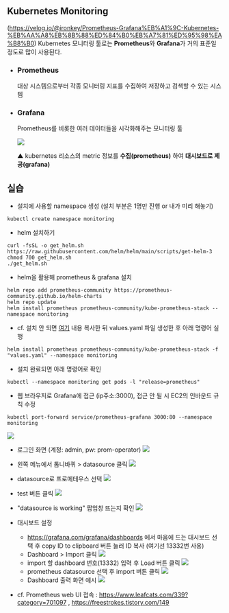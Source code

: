## Kubernetes Monitoring 
(https://velog.io/@ironkey/Prometheus-Grafana%EB%A1%9C-Kubernetes-%EB%AA%A8%EB%8B%88%ED%84%B0%EB%A7%81%ED%95%98%EA%B8%B0)
   Kubernetes 모니터링 툴로는 **Prometheus**와 **Grafana**가 거의 표준일 정도로 많이 사용된다.


- ### **Prometheus**
   대상 시스템으로부터 각종 모니터링 지표를 수집하여 저장하고 검색할 수 있는 시스템

- ### **Grafana**
   Prometheus를 비롯한 여러 데이터들을 시각화해주는 모니터링 툴  
   
   
   ![](https://images.velog.io/images/pingping95/post/3dfc85bc-956b-41a0-a077-d6be20857902/prometheus.png)  
   
   ▲ kubernetes 리소스의 metric 정보를 **수집(prometheus)** 하여 **대시보드로 제공(grafana)**


## 실습

- 설치에 사용할 namespace 생성 (설치 부분은 1명만 진행 or 내가 미리 해놓기)
```
kubectl create namespace monitoring
```

- helm 설치하기
```
curl -fsSL -o get_helm.sh https://raw.githubusercontent.com/helm/helm/main/scripts/get-helm-3
chmod 700 get_helm.sh
./get_helm.sh
```

- helm을 활용해 prometheus & grafana 설치
```
helm repo add prometheus-community https://prometheus-community.github.io/helm-charts
helm repo update
helm install prometheus prometheus-community/kube-prometheus-stack --namespace monitoring
```

- cf. 설치 안 되면 [여기](https://github.com/grafana/helm-charts/blob/main/charts/grafana/values.yaml) 내용 복사한 뒤 values.yaml 파일 생성한 후 아래 명령어 실행
```
helm install prometheus prometheus-community/kube-prometheus-stack -f "values.yaml" --namespace monitoring
```

- 설치 완료되면 아래 명령어로 확인
```
kubectl --namespace monitoring get pods -l "release=prometheus"
```

- 웹 브라우저로 Grafana에 접근 (ip주소:3000), 접근 안 될 시 EC2의 인바운드 규칙 수정
```
kubectl port-forward service/prometheus-grafana 3000:80 --namespace monitoring
```
![](https://github.com/KubeHatesMe/datacon-k8s/blob/master/image/grafana1.png?raw=true)

- 로그인 화면 (계정: admin, pw: prom-operator)
![](https://github.com/KubeHatesMe/datacon-k8s/blob/master/image/grafana_login.png?raw=true)

- 왼쪽 메뉴에서 톱니바퀴 > datasource 클릭
![](https://github.com/KubeHatesMe/datacon-k8s/blob/master/image/grafana-datasource.png?raw=true)  

- datasource로 프로메테우스 선택
![](https://github.com/KubeHatesMe/datacon-k8s/blob/master/image/grafana-prometheus.png?raw=true)

- test 버튼 클릭
![](https://github.com/KubeHatesMe/datacon-k8s/blob/master/image/grafana-prometheus2.png?raw=true)

- "datasource is working" 팝업창 뜨는지 확인
![](https://github.com/KubeHatesMe/datacon-k8s/blob/master/image/grafana-prometheus3.png?raw=true)

- 대시보드 설정
  - https://grafana.com/grafana/dashboards 에서 마음에 드는 대시보드 선택 후 copy ID to clipboard 버튼 눌러 ID 복사
    (여기선 13332번 사용)
  - Dashboard > Import 클릭
  ![](https://github.com/KubeHatesMe/datacon-k8s/blob/master/image/grafana-prometheus4.png?raw=true)
  - import 할 dashboard 번호(13332) 입력 후 Load 버튼 클릭
  ![](https://github.com/KubeHatesMe/datacon-k8s/blob/master/image/grafana-prometheus5.png?raw=true)
  - prometheus datasource 선택 후 import 버튼 클릭
  ![](https://raw.githubusercontent.com/KubeHatesMe/datacon-k8s/blob/master/image/grafana-prometheus6.png)
  - Dashboard 출력 화면 예시
  ![](https://github.com/KubeHatesMe/datacon-k8s/blob/master/image/grafana-dashboard-done.png?raw=true)

- cf. Prometheus web UI 접속 : https://www.leafcats.com/339?category=701097 , https://freestrokes.tistory.com/149

